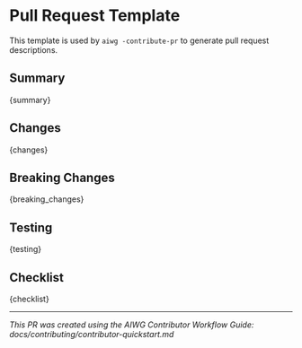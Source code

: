 # Pull Request Template

This template is used by `aiwg -contribute-pr` to generate pull request descriptions.

## Summary

{summary}

## Changes

{changes}

## Breaking Changes

{breaking_changes}

## Testing

{testing}

## Checklist

{checklist}

---

*This PR was created using the AIWG Contributor Workflow*
*Guide: docs/contributing/contributor-quickstart.md*
